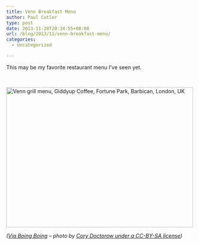 ```yaml
---
title: Venn Breakfast Menu
author: Paul Cutler
type: post
date: 2013-11-28T20:34:55+00:00
url: /blog/2013/11/venn-breakfast-menu/
categories:
  - Uncategorized

---
```

This may be my favorite restaurant menu I&#8217;ve seen yet.

&nbsp;
  
[<img src="https://i1.wp.com/farm8.staticflickr.com/7421/11082104723_b85f3d1ffc.jpg?resize=500%2C375" width="500" height="375" alt="Venn grill menu, Giddyup Coffee, Fortune Park, Barbican, London, UK" data-recalc-dims="1" />][1]

_([Via Boing Boing][2] &#8211; photo by [Cory Doctorow under a CC-BY-SA license][3])_

 [1]: http://www.flickr.com/photos/doctorow/11082104723/ "Venn grill menu, Giddyup Coffee, Fortune Park, Barbican, London, UK by gruntzooki, on Flickr"
 [2]: http://boingboing.net/2013/11/27/venn-menu.html
 [3]: http://www.flickr.com/photos/doctorow/11082104723/